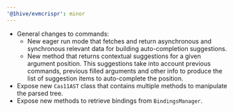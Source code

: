 ```yaml
---
'@1hive/evmcrispr': minor
---
```


- General changes to commands:
  - New eager run mode that fetches and return asynchronous and synchronous relevant data for building auto-completion suggestions.
  - New method that returns contextual suggestions for a given argument position. This suggestions take into account previous commands, previous filled arguments and other info to produce the list of suggestion items to auto-complete the position.
- Expose new `Cas11AST` class that contains multiple methods to manipulate the parsed tree.
- Expose new methods to retrieve bindings from `BindingsManager`.
